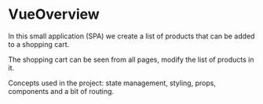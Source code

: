 # VueOverview
In this small application (SPA) we create a list of products that can be added to a shopping cart.

The shopping cart can be seen from all pages, modify the list of products in it.

Concepts used in the project: state management, styling, props, components and a bit of routing.
